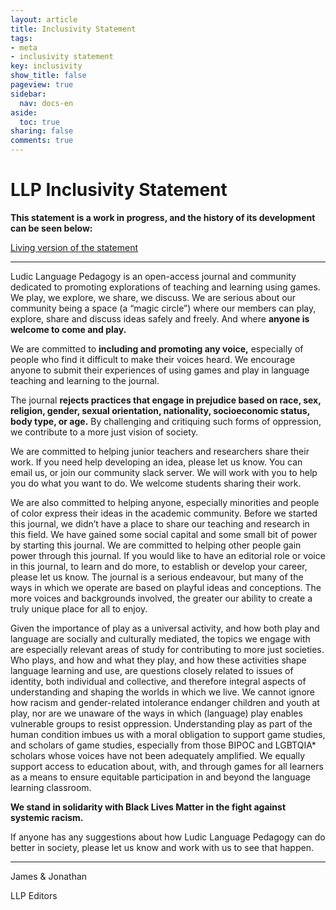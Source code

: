 ```yaml
---
layout: article
title: Inclusivity Statement
tags:
- meta
- inclusivity statement
key: inclusivity
show_title: false
pageview: true
sidebar:
  nav: docs-en
aside:
  toc: true
sharing: false
comments: true
---
```


# LLP Inclusivity Statement

**This statement is a work in progress, and the history of its development can be seen below:**

<a class="button button--success button--rounded button--lg" href="https://docs.google.com/document/d/1Gto9A7xWC-cHuC4d2UDk6U3SN_cHo4IRmfZkxWg6Z_w/edit?usp=sharing"><i class="fa fa-file-text"></i> Living version of the statement </a>

---

Ludic Language Pedagogy is an open-access journal and community dedicated to promoting explorations of teaching and learning using games. We play, we explore, we share, we discuss. We are serious about our community being a space (a “magic circle”) where our members can play, explore, share and discuss ideas safely and freely. And where **anyone is welcome to come and play.**

We are committed to **including and promoting any voice,** especially of people who find it difficult to make their voices heard. We encourage anyone to submit their experiences of using games and play in language teaching and learning to the journal.

The journal **rejects practices that engage in prejudice based on race, sex, religion, gender, sexual orientation, nationality, socioeconomic status, body type, or age.** By challenging and critiquing such forms of oppression, we contribute to a more just vision of society.

We are committed to helping junior teachers and researchers share their work. If you need help developing an idea, please let us know. You can email us, or join our community slack server. We will work with you to help you do what you want to do. We welcome students sharing their work.

We are also committed to helping anyone, especially minorities and people of color express their ideas in the academic community. Before we started this journal, we didn’t have a place to share our teaching and research in this field. We have gained some social capital and some small bit of power by starting this journal. We are committed to helping other people gain power through this journal. If you would like to have an editorial role or voice in this journal, to learn and do more, to establish or develop your career, please let us know. The journal is a serious endeavour, but many of the ways in which we operate are based on playful ideas and conceptions. The more voices and backgrounds involved, the greater our ability to create a truly unique place for all to enjoy.

Given the importance of play as a universal activity, and how both play and language are socially and culturally mediated, the topics we engage with are especially relevant areas of study for contributing to more just societies. Who plays, and how and what they play, and how these activities shape language learning and use, are questions closely related to issues of identity, both individual and collective, and therefore integral aspects of understanding and shaping the worlds in which we live. We cannot ignore how racism and gender-related intolerance endanger children and youth at play, nor are we unaware of the ways in which (language) play enables vulnerable groups to resist oppression. Understanding play as part of the human condition imbues us with a moral obligation to support game studies, and scholars of game studies, especially from those BIPOC and LGBTQIA* scholars whose voices have not been adequately amplified. We equally support access to education about, with, and through games for all learners as a means to ensure equitable participation in and beyond the language learning classroom.

**We stand in solidarity with Black Lives Matter in the fight against systemic racism.**

If anyone has any suggestions about how Ludic Language Pedagogy can do better in society, please let us know and work with us to see that happen.

---
James & Jonathan

LLP Editors